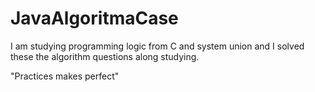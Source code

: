 # JavaAlgoritmaCase
 
 I am studying programming logic from C and system union and 
 I solved these the algorithm questions along studying. 
 
 "Practices makes perfect"
